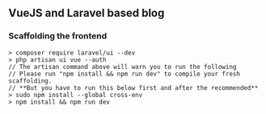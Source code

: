 ## VueJS and Laravel based blog

### Scaffolding the frontend
    > composer require laravel/ui --dev
    > php artisan ui vue --auth
    // The artisan command above will warn you to run the following
    // Please run "npm install && npm run dev" to compile your fresh scaffolding.
    // **But you have to run this below first and after the recommended**
    > sudo npm install --global cross-env
    > npm install && npm run dev

